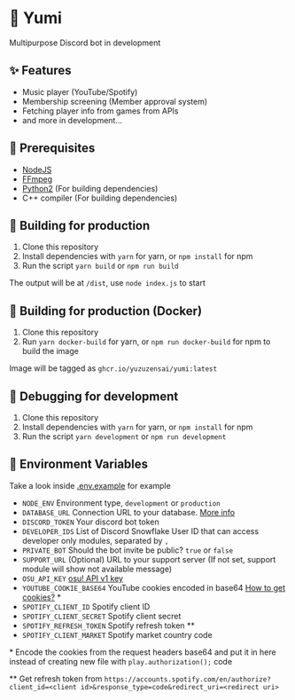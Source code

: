 # 🍭 Yumi

Multipurpose Discord bot in development

## ✨ Features

- Music player (YouTube/Spotify)
- Membership screening (Member approval system)
- Fetching player info from games from APIs
- and more in development...

## 👜 Prerequisites

- [NodeJS](https://nodejs.org/)
- [FFmpeg](https://ffmpeg.org/)
- [Python2](https://www.python.org/downloads/) (For building dependencies)
- C++ compiler (For building dependencies)

## 🔧 Building for production

1. Clone this repository
2. Install dependencies with ``yarn`` for yarn, or ``npm install`` for npm
3. Run the script ``yarn build`` or ``npm run build``

The output will be at ``/dist``, use ``node index.js`` to start

## 🔧 Building for production (Docker)

1. Clone this repository
2. Run ``yarn docker-build`` for yarn, or ``npm run docker-build`` for npm to build the image

Image will be tagged as ``ghcr.io/yuzuzensai/yumi:latest``

## 🔧 Debugging for development

1. Clone this repository
2. Install dependencies with ``yarn`` for yarn, or ``npm install`` for npm
3. Run the script ``yarn development`` or ``npm run development``

## 🌳 Environment Variables

Take a look inside [.env.example](https://github.com/YuzuZensai/Yumi/blob/main/.env.example) for example

- ``NODE_ENV`` Environment type, ``development`` or ``production``
- ``DATABASE_URL`` Connection URL to your database. [More info](https://www.prisma.io/docs/getting-started/setup-prisma/start-from-scratch/relational-databases/connect-your-database-typescript-postgres)
- ``DISCORD_TOKEN`` Your discord bot token
- ``DEVELOPER_IDS`` List of Discord Snowflake User ID that can access developer only modules, separated by ``,``
- ``PRIVATE_BOT`` Should the bot invite be public? ``true`` or ``false``
- ``SUPPORT_URL`` (Optional) URL to your support server (If not set, support module will show not available message)
- ``OSU_API_KEY`` [osu! API v1 key](https://github.com/ppy/osu-api/wiki)
- ``YOUTUBE_COOKIE_BASE64`` YouTube cookies encoded in base64 [How to get cookies?](https://github.com/play-dl/play-dl/tree/main/instructions#youtube-cookies=) *
- ``SPOTIFY_CLIENT_ID`` Spotify client ID
- ``SPOTIFY_CLIENT_SECRET`` Spotify client secret
- ``SPOTIFY_REFRESH_TOKEN`` Spotify refresh token **
- ``SPOTIFY_CLIENT_MARKET`` Spotify market country code

\* Encode the cookies from the request headers base64 and put it in here instead of creating new file with ``play.authorization();`` code

\*\* Get refresh token from ``https://accounts.spotify.com/en/authorize?client_id=<client id>&response_type=code&redirect_uri=<redirect uri>``
